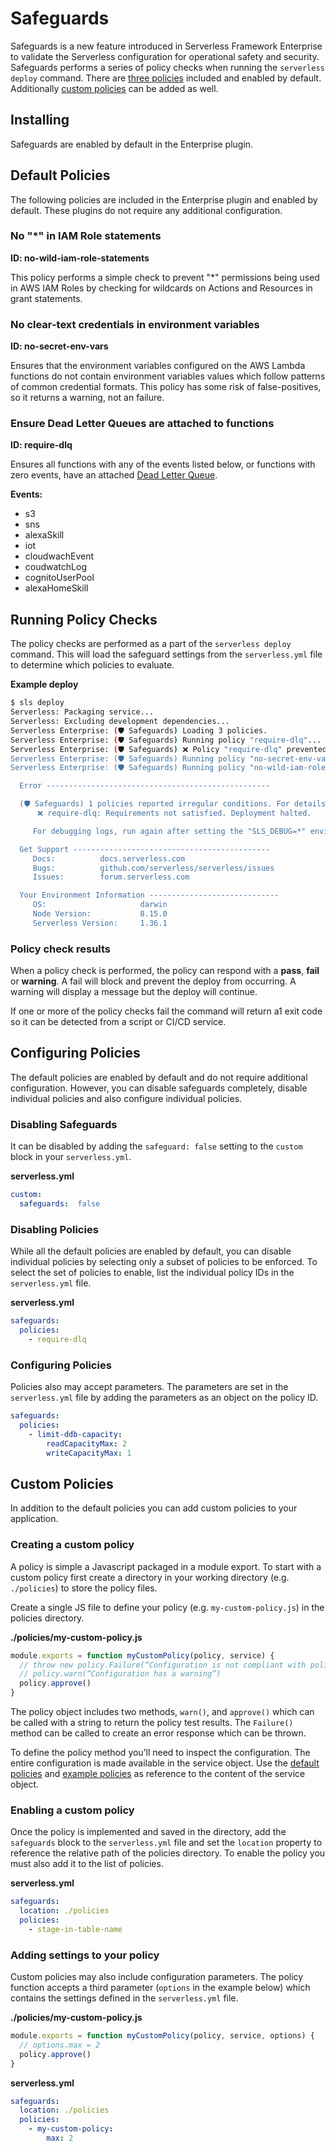 # Safeguards

Safeguards is a new feature introduced in Serverless Framework Enterprise to
validate the Serverless configuration for operational safety and security.
Safeguards performs a series of policy checks when running the `serverless
deploy` command. There are [three policies](#default-policies) included and
enabled by default. Additionally [custom policies](#custom-policies) can be
added as well.

## Installing

Safeguards are enabled by default in the Enterprise plugin.

## Default Policies

The following policies are included in the Enterprise plugin and enabled by
default. These plugins do not require any additional configuration.

### No "\*" in IAM Role statements

**ID: no-wild-iam-role-statements**

This policy performs a simple check to prevent "\*" permissions being used in
AWS IAM Roles by checking for wildcards on Actions and Resources in grant
statements.

### No clear-text credentials in environment variables

**ID: no-secret-env-vars**

Ensures that the environment variables configured on the AWS Lambda functions
do not contain environment variables values which follow patterns of common
credential formats. This policy has some risk of false-positives, so it returns
a warning, not an failure.

### Ensure Dead Letter Queues are attached to functions

**ID: require-dlq** 

Ensures all functions with any of the events listed below, or functions with
zero events, have an attached [Dead Letter Queue](https://docs.aws.amazon.com/lambda/latest/dg/dlq.html).

**Events:**

- s3
- sns
- alexaSkill
- iot
- cloudwachEvent
- coudwatchLog
- cognitoUserPool
- alexaHomeSkill

## Running Policy Checks

The policy checks are performed as a part of the `serverless deploy` command.
This will load the safeguard settings from the `serverless.yml` file to determine which policies
to evaluate.

**Example deploy**
```sh
$ sls deploy
Serverless: Packaging service...
Serverless: Excluding development dependencies...
Serverless Enterprise: (🛡️ Safeguards) Loading 3 policies.
Serverless Enterprise: (🛡️ Safeguards) Running policy "require-dlq"...
Serverless Enterprise: (🛡️ Safeguards) ❌ Policy "require-dlq" prevented the deployment — Function "hello" doesn't have a Dead Letter Queue configured.
Serverless Enterprise: (🛡️ Safeguards) Running policy "no-secret-env-vars"...
Serverless Enterprise: (🛡️ Safeguards) Running policy "no-wild-iam-role-statements"...

  Error --------------------------------------------------

  (🛡️ Safeguards) 1 policies reported irregular conditions. For details, see the logs above.
      ❌ require-dlq: Requirements not satisfied. Deployment halted.

     For debugging logs, run again after setting the "SLS_DEBUG=*" environment variable.

  Get Support --------------------------------------------
     Docs:          docs.serverless.com
     Bugs:          github.com/serverless/serverless/issues
     Issues:        forum.serverless.com

  Your Environment Information -----------------------------
     OS:                     darwin
     Node Version:           8.15.0
     Serverless Version:     1.36.1
```

### Policy check results

When a policy check is performed, the policy can respond with a **pass**,
**fail** or **warning**. A fail will block and prevent the deploy from
occurring. A warning will display a message but the deploy will continue. 

If one or more of the policy checks fail the command will return a1 exit code so
it can be detected from a script or CI/CD service.

## Configuring Policies

The default policies are enabled by default and do not require additional
configuration. However, you can disable safeguards completely, disable
individual policies and also configure individual policies. 

### Disabling Safeguards

It can be disabled by adding the `safeguard: false` setting to the `custom` block
in your `serverless.yml`.

**serverless.yml**
```yaml
custom:
  safeguards:  false
```

### Disabling Policies

While all the default policies are enabled by default, you can disable
individual policies by selecting only a subset of policies to be enforced. To
select the set of policies to enable, list the individual policy IDs in the
`serverless.yml` file.

**serverless.yml**
```yaml
safeguards:
  policies:
    - require-dlq
```

### Configuring Policies

Policies also may accept parameters. The parameters are set in the
`serverless.yml` file by adding the parameters as an object on the policy ID.

```yaml
safeguards:
  policies:
    - limit-ddb-capacity:
        readCapacityMax: 2
        writeCapacityMax: 1
```

## Custom Policies

In addition to the default policies you can add custom policies to your
application.

### Creating a custom policy

A policy is simple a Javascript packaged in a module export. To start with a
custom policy first create a directory in your working directory
(e.g. `./policies`) to store the policy files.

Create a single JS file to define your policy (e.g. `my-custom-policy.js`) in the
policies directory.

**./policies/my-custom-policy.js**
```javascript
module.exports = function myCustomPolicy(policy, service) {
  // throw new policy.Failure(“Configuration is not compliant with policy”)
  // policy.warn(“Configuration has a warning”)
  policy.approve()
}
```

The policy object includes two methods, `warn()`, and `approve()` which can be
called with a string to return the policy test results. The `Failure()` method
can be called to create an error response which can be thrown.

To define the policy method you’ll need to inspect the configuration. The entire
configuration is made available in the service object. Use the [default policies](https://github.com/serverless/enterprise-plugin/tree/master/src/lib/safeguards/policies)
and [example policies](https://github.com/serverless/enterprise-plugin/tree/master/examples/safeguards-example-service/policies)
as reference to the content of the service object.

### Enabling a custom policy

Once the policy is implemented and saved in the directory, add the `safeguards`
block to the `serverless.yml` file and set the `location` property to reference
the relative path of the policies directory. To enable the policy you must also
add it to the list of policies.

**serverless.yml**
```yaml
safeguards:
  location: ./policies
  policies:
    - stage-in-table-name
```

### Adding settings to your policy

Custom policies may also include configuration parameters. The policy function
accepts a third parameter (`options` in the example below) which contains the
settings defined in the `serverless.yml` file.

**./policies/my-custom-policy.js**
```javascript
module.exports = function myCustomPolicy(policy, service, options) {
  // options.max = 2
  policy.approve()
}
```

**serverless.yml**
```yaml
safeguards:
  location: ./policies
  policies:
    - my-custom-policy:
        max: 2
```
